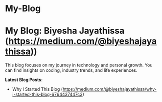 # My-Blog

# My Blog: Biyesha Jayathissa (https://medium.com/@biyeshajayathissa))

This blog focuses on my journey in technology and personal growth. You can find insights on coding, industry trends, and life experiences.

**Latest Blog Posts:**
- Why I Started This Blog (https://medium.com/@biyeshajayathissa/why-i-started-this-blog-6764437447c3)

